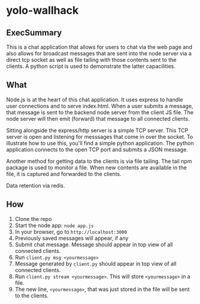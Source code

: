 # yolo-wallhack

## ExecSummary

This is a chat application that allows for users to chat via the web page and
also allows for broadcast messages that are sent into the node server via a
direct tcp socket as well as file tailing with those contents sent to the
clients. A python script is used to demonstrate the latter capacilities.

## What

Node.js is at the heart of this chat application. It uses express to handle user
connections and to serve index.html. When a user submits a message, that
message is sent to the backend node server from the client JS file. The node
server will then emit (forward) that message to all connected clients.

Sitting alongside the express/http server is a simple TCP server. This TCP
server is open and listening for messsages that come in over the socket. To
illustrate how to use this, you'll find a simple python application. The python
application connects to the open TCP port and submits a JSON message.

Another method for getting data to the clients is via file tailing. The tail
npm package is used to monitor a file. When new contents are available in the
file, it is captured and forwarded to the clients.

Data retention via redis.

## How

1. Clone the repo
2. Start the node app: `node app.js`
3. In your browser, go to `http://localhost:3000`
4. Previously saved messages will appear, if any
5. Submit chat message. Message should appear in top view of all connected clients.
6. Run `client.py msg <yourmessage>`
7. Message generated by `client.py` should appear in top view of all connected clients.
8. Run `client.py stream <yourmessage>`. This will store `<yourmessage>` in a file.
9. The new line, `<yourmessage>`, that was just stored in the file will be sent to the clients.
